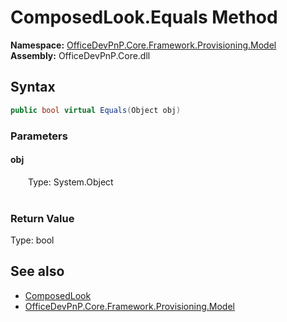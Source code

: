 # ComposedLook.Equals Method  
  

**Namespace:** [OfficeDevPnP.Core.Framework.Provisioning.Model](OfficeDevPnP.Core.Framework.Provisioning.Model.md)  
**Assembly:** OfficeDevPnP.Core.dll  
## Syntax
```C#
public bool virtual Equals(Object obj)
```
### Parameters
#### obj  
&emsp;&emsp;Type: System.Object  
&emsp;&emsp;  

  

### Return Value
Type: bool  

## See also
- [ComposedLook](OfficeDevPnP.Core.Framework.Provisioning.Model.ComposedLook.md) 
- [OfficeDevPnP.Core.Framework.Provisioning.Model](OfficeDevPnP.Core.Framework.Provisioning.Model.md) 
